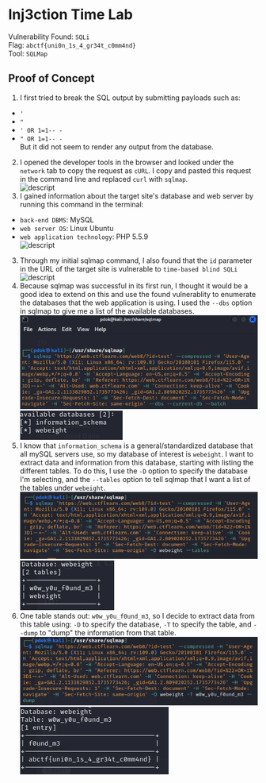 # Inj3ction Time Lab
Vulnerability Found: `SQLi`  
Flag: `abctf{uni0n_1s_4_gr34t_c0mm4nd}`  
Tool: `SQLMap`

## Proof of Concept
1. I first tried to break the SQL output by submitting payloads such as:  
* `'`
* `"`
* `' OR 1=1-- -`
* `" OR 1=1-- -`  
But it did not seem to render any output from the database. 
2. I opened the developer tools in the browser and looked under the `network` tab to copy the request as `cURL`. I copy and pasted this request in the command line and replaced `curl` with `sqlmap`.  
![descript](images/inj3ction-time-sqlmap.png)  
3. I gained information about the target site's database and web server by running this command in the terminal:  
* `back-end DBMS`: MySQL
* `web server OS`: Linux Ubuntu
* `web application technology`: PHP 5.5.9  
![descript](images/inj3ction-time-initial-sqlmap)
3. Through my initial sqlmap command, I also found that the `id` parameter in the URL of the target site is vulnerable to `time-based blind SQLi`  
![descript](images/inj3ction-time-sqli)
4. Because sqlmap was successful in its first run, I thought it would be a good idea to extend on this and use the found vulnerablity to enumerate the databases that the web application is using. I used the `--dbs` option in sqlmap to give me a list of the available databases.  
![descript](images/inj3ction-time-current-dbs.png)  
![descript](images/inj3ction-time-available-dbs.png)
5. I know that `information_schema` is a general/standardized database that all mySQL servers use, so my database of interest is `webeight`. I want to extract data and information from this database, starting with listing the different tables. To do this, I use the `-D` option to specify the database I'm selecting, and the `--tables` option to tell sqlmap that I want a list of the tables under `webeight`.   
![descript](images/inj3ction-time-tables-query.png)    
![descript](images/inj3ction-time-tables-query-results.png)
6. One table stands out: `w0w_y0u_f0und_m3`, so I decide to extract data from this table using: `-D` to specify the database, `-T` to specify the table, and `--dump` to "dump" the information from that table.  
![descript](images/inj3ction-time-flag-query.png)   
![descript](images/inj3ction-time-flag.png)

